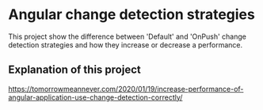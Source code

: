 # Angular change detection strategies 

This project show the difference between 'Default' and 'OnPush' change detection strategies and how they increase or decrease a performance.  

## Explanation of this project  
https://tomorrowmeannever.com/2020/01/19/increase-performance-of-angular-application-use-change-detection-correctly/
